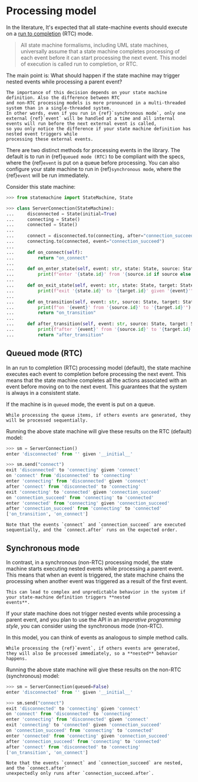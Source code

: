 # Processing model

In the literature, It's expected that all state-machine events should execute on a
[run to completion](https://en.wikipedia.org/wiki/UML_state_machine#Run-to-completion_execution_model)
(RTC) mode.

> All state machine formalisms, including UML state machines, universally assume that a state machine completes processing of each event before it can start processing the next event. This model of execution is called run to completion, or RTC.

The main point is: What should happen if the state machine may trigger nested events while processing a parent event?

```{hint}
The importance of this decision depends on your state machine definition. Also the difference between RTC
and non-RTC processing models is more pronounced in a multi-threaded system than in a single-threaded system.
In other words, even if you run in {ref}`synchronous mode`, only one external {ref}`event` will be handled at a time and all internal events will run before the next external event is called,
so you only notice the difference if your state machine definition has nested event triggers while
processing these external events.
```

There are two distinct methods for processing events in the library. The default is to run in {ref}`queued mode (RTC)` to be compliant with the specs, where the {ref}`event` is put on a queue before processing. You can also configure your state machine to run in {ref}`synchronous mode`, where the {ref}`event` will be run immediately.

Consider this state machine:

```py
>>> from statemachine import StateMachine, State

>>> class ServerConnection(StateMachine):
...     disconnected = State(initial=True)
...     connecting = State()
...     connected = State()
...
...     connect = disconnected.to(connecting, after="connection_succeed")
...     connecting.to(connected, event="connection_succeed")
...
...     def on_connect(self):
...         return "on_connect"
...
...     def on_enter_state(self, event: str, state: State, source: State):
...         print(f"enter '{state.id}' from '{source.id if source else ''}' given '{event}'")
...
...     def on_exit_state(self, event: str, state: State, target: State):
...         print(f"exit '{state.id}' to '{target.id}' given '{event}'")
...
...     def on_transition(self, event: str, source: State, target: State):
...         print(f"on '{event}' from '{source.id}' to '{target.id}'")
...         return "on_transition"
...
...     def after_transition(self, event: str, source: State, target: State):
...         print(f"after '{event}' from '{source.id}' to '{target.id}'")
...         return "after_transition"

```

## Queued mode (RTC)

In an run to completion (RTC) processing model (default), the state machine executes each event to completion before processing the next event. This means that the state machine completes all the actions associated with an event before moving on to the next event. This guarantees that the system is always in a consistent state.

If the machine is in `queued` mode, the event is put on a queue.

```{note}
While processing the queue items, if others events are generated, they will be processed sequentially.
```

Running the above state machine will give these results on the RTC (default) model:

```py
>>> sm = ServerConnection()
enter 'disconnected' from '' given '__initial__'

>>> sm.send("connect")
exit 'disconnected' to 'connecting' given 'connect'
on 'connect' from 'disconnected' to 'connecting'
enter 'connecting' from 'disconnected' given 'connect'
after 'connect' from 'disconnected' to 'connecting'
exit 'connecting' to 'connected' given 'connection_succeed'
on 'connection_succeed' from 'connecting' to 'connected'
enter 'connected' from 'connecting' given 'connection_succeed'
after 'connection_succeed' from 'connecting' to 'connected'
['on_transition', 'on_connect']

```

```{note}
Note that the events `connect` and `connection_succeed` are executed sequentially, and the `connect.after` runs on the expected order.
```

## Synchronous mode

In contrast, in a synchronous (non-RTC) processing model, the state machine starts executing nested events while processing a parent event. This means that when an event is triggered, the state machine chains the processing when another event was triggered as a result of the first event.

```{warning}
This can lead to complex and unpredictable behavior in the system if your state-machine definition triggers **nested
events**.
```

If your state machine does not trigger nested events while processing a parent event,
and you plan to use the API in an _imperative programming style_, you can consider using the synchronous mode (non-RTC).

In this model, you can think of events as analogous to simple method calls.

```{note}
While processing the {ref}`event`, if others events are generated, they will also be processed immediately, so a **nested** behavior happens.
```

Running the above state machine will give these results on the non-RTC (synchronous) model:

```py
>>> sm = ServerConnection(queued=False)
enter 'disconnected' from '' given '__initial__'

>>> sm.send("connect")
exit 'disconnected' to 'connecting' given 'connect'
on 'connect' from 'disconnected' to 'connecting'
enter 'connecting' from 'disconnected' given 'connect'
exit 'connecting' to 'connected' given 'connection_succeed'
on 'connection_succeed' from 'connecting' to 'connected'
enter 'connected' from 'connecting' given 'connection_succeed'
after 'connection_succeed' from 'connecting' to 'connected'
after 'connect' from 'disconnected' to 'connecting'
['on_transition', 'on_connect']

```

```{note}
Note that the events `connect` and `connection_succeed` are nested, and the `connect.after`
unexpectedly only runs after `connection_succeed.after`.
```
